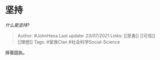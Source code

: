 # 坚持
*什么是坚持?*

> Author: #JohnHexa
Last update: *23/07/2021* 
Links: [[至勇]] [[可信]] [[理想]]
Tags:  #家族Clan #社会科学Social-Science 



择善固执。



